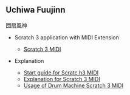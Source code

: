 ﻿## Uchiwa Fuujinn

団扇風神

- Scratch 3 application with MIDI Extension
  - [Scratch 3 MIDI](http://bit.ly/2NTJ1lh)

- Explanation
  - [Start guide for Scratc h3 MIDI](http://bit.ly/32AwxSJ)
  - [Explanation for Scratch 3 MIDI](https://github.com/UchiwaFuujinn/scratch3webmidi)
  - [Usage of Drum Machine Scratch 3 MIDI](http://bit.ly/2O7OVzm)

